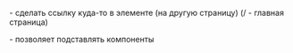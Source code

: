 <router-link to="/"> - сделать ссылку куда-то в элементе (на другую страницу) (/ - главная страница)

<router-view/> - позволяет подставлять компоненты 